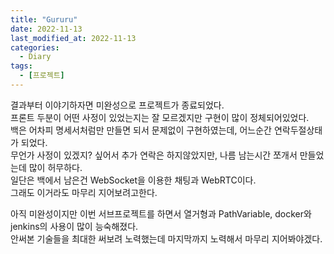 ```yaml
---
title: "Gururu"
date: 2022-11-13
last_modified_at: 2022-11-13
categories: 
  - Diary
tags:
  - [프로젝트]
---
```


결과부터 이야기하자면 미완성으로 프로젝트가 종료되었다.  
프론트 두분이 어떤 사정이 있었는지는 잘 모르겠지만 구현이 많이 정체되어있었다.  
백은 어차피 명세서처럼만 만들면 되서 문제없이 구현하였는데, 어느순간 연락두절상태가 되었다.  
무언가 사정이 있겠지? 싶어서 추가 연락은 하지않았지만, 나름 남는시간 쪼개서 만들었는데 많이 허무하다.  
일단은 백에서 남은건 WebSocket을 이용한 채팅과 WebRTC이다.  
그래도 이거라도 마무리 지어보려고한다.  

아직 미완성이지만 이번 서브프로젝트를 하면서 열거형과 PathVariable, docker와 jenkins의 사용이 많이 능숙해졌다.  
안써본 기술들을 최대한 써보려 노력했는데 마지막까지 노력해서 마무리 지어봐야겠다.  